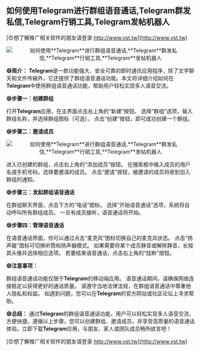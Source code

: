 ## **如何使用**Telegram**进行群组语音通话,**Telegram**群发私信,**Telegram**行销工具,**Telegram**发帖机器人**

[😍想了解推广相关软件的朋友请登录 http://www.vst.tw](http://www.vst.tw)

 <center><img src="https://vst.tw/MP4/tuiguang/png/7.png" alt="如何使用**Telegram**进行群组语音通话,**Telegram**群发私信,**Telegram**行销工具,**Telegram**发帖机器人"></center>

**😄简介：**
**Telegram**是一款功能强大、安全可靠的即时通讯应用程序，除了文字聊天和文件传输外，它还提供了群组语音通话功能。本文将详细介绍如何在**Telegram**中使用群组语音通话功能，帮助用户轻松实现多人语音交流。

**😄步骤一：创建群组**

打开**Telegram**应用，在主界面点击右上角的“新建”按钮。
选择“群组”选项，输入群组名称，并选择群组图标（可选）。
点击“创建”按钮，即可成功创建一个群组。

**😄步骤二：邀请成员**

 <center><img src="https://vst.tw/MP4/tuiguang/png/6.png" alt="如何使用**Telegram**进行群组语音通话,**Telegram**群发私信,**Telegram**行销工具,**Telegram**发帖机器人"></center>

进入已创建的群组，点击右上角的“添加成员”按钮。
在搜索框中输入成员的用户名或手机号码，选择要邀请的成员。
点击“邀请”按钮，被邀请的成员将收到加入群组的通知。

**😄步骤三：发起群组语音通话**

在群组聊天界面，点击下方的“电话”图标。
选择“开始语音通话”选项，系统将自动呼叫所有群组成员。
一旦有成员接听，语音通话将开始。

**😄步骤四：管理语音通话**

在语音通话界面，你可以通过点击“麦克风”图标切换自己的麦克风状态。
点击“扬声器”图标可切换听筒和扬声器模式。
如果需要将某个成员静音或解除静音，长按其头像并选择相应选项。
若要结束语音通话，点击右上角的“挂断”按钮。

**😄注意事项：**

群组语音通话功能仅限于**Telegram**的移动端应用。
语音通话期间，请确保网络连接稳定以获得更好的通话质量。
请遵守当地法律法规，在群组语音通话中尊重他人隐私和权益。
如遇到问题，您可以在**Telegram**的官方网站或社区论坛上寻求帮助。

**😄总结：**
通过**Telegram**的群组语音通话功能，用户可以轻松实现多人语音交流，方便快捷。遵循以上步骤，您可以创建群组、邀请成员，并享受高质量的语音通话体验。立即下载**Telegram**应用，与朋友、家人或团队成员畅所欲言吧！

[😍想了解推广相关软件的朋友请登录 http://www.vst.tw](http://www.vst.tw)



